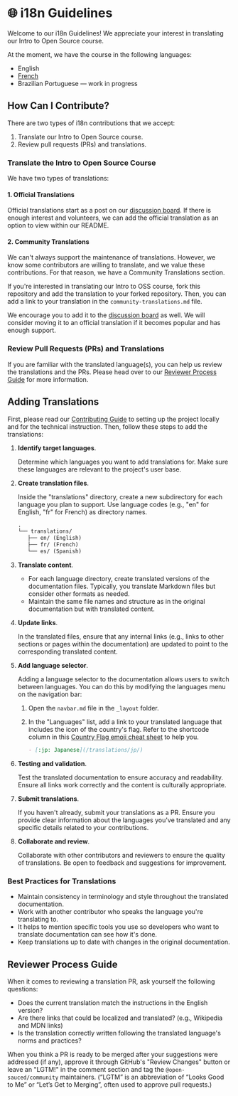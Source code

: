 # 🌐 i18n Guidelines

Welcome to our i18n Guidelines! We appreciate your interest in translating our Intro to Open Source course.

At the moment, we have the course in the following languages:

- English
- [French](https://intro.opensauced.pizza/#/translations/fr/README)
- Brazilian Portuguese — work in progress

## How Can I Contribute?

There are two types of i18n contributions that we accept:

1. Translate our Intro to Open Source course.
2. Review pull requests (PRs) and translations.

### Translate the Intro to Open Source Course

We have two types of translations:

#### 1. Official Translations

Official translations start as a post on our [discussion board](https://github.com/open-sauced/intro/discussions). If there is enough interest and volunteers, we can add the official translation as an option to view within our README.

#### 2. Community Translations

We can't always support the maintenance of translations. However, we know some contributors are willing to translate, and we value these contributions. For that reason, we have a Community Translations section.

If you're interested in translating our Intro to OSS course, fork this repository and add the translation to your forked repository. Then, you can add a link to your translation in the `community-translations.md` file.

We encourage you to add it to the [discussion board](https://github.com/open-sauced/intro/discussions) as well. We will consider moving it to an official translation if it becomes popular and has enough support.

### Review Pull Requests (PRs) and Translations

If you are familiar with the translated language(s), you can help us review the translations and the PRs. Please head over to our [Reviewer Process Guide](#reviewer-process-guide) for more information.

## Adding Translations

First, please read our [Contributing Guide](CONTRIBUTING.md) to setting up the project locally and for the technical instruction. Then, follow these steps to add the translations:

1. **Identify target languages**.

   Determine which languages you want to add translations for. Make sure these languages are relevant to the project's user base.

2. **Create translation files**.

   Inside the "translations" directory, create a new subdirectory for each language you plan to support. Use language codes (e.g., "en" for English, "fr" for French) as directory names.

   ```markdown
   .
   └── translations/
      ├── en/ (English)
      ├── fr/ (French)
      └── es/ (Spanish)
   ```

3. **Translate content**.

   - For each language directory, create translated versions of the documentation files. Typically, you translate Markdown files but consider other formats as needed.
   - Maintain the same file names and structure as in the original documentation but with translated content.

4. **Update links**.

   In the translated files, ensure that any internal links (e.g., links to other sections or pages within the documentation) are updated to point to the corresponding translated content.

5. **Add language selector**.

   Adding a language selector to the documentation allows users to switch between languages. You can do this by modifying the languages menu on the navigation bar:

   1. Open the `navbar.md` file in the `_layout` folder.
   2. In the "Languages" list, add a link to your translated language that includes the icon of the country's flag. Refer to the shortcode column in this [Country Flag emoji cheat sheet](https://github.com/ikatyang/emoji-cheat-sheet#country-flag) to help you.

      ```markdown
      - [:jp: Japanese](/translations/jp/)
      ```

6. **Testing and validation**.

   Test the translated documentation to ensure accuracy and readability. Ensure all links work correctly and the content is culturally appropriate.

7. **Submit translations**.

   If you haven't already, submit your translations as a PR. Ensure you provide clear information about the languages you've translated and any specific details related to your contributions.

8. **Collaborate and review**.

   Collaborate with other contributors and reviewers to ensure the quality of translations. Be open to feedback and suggestions for improvement.

### Best Practices for Translations

- Maintain consistency in terminology and style throughout the translated documentation.
- Work with another contributor who speaks the language you're translating to.
- It helps to mention specific tools you use so developers who want to translate documentation can see how it's done.
- Keep translations up to date with changes in the original documentation.

## Reviewer Process Guide

When it comes to reviewing a translation PR, ask yourself the following questions:

- Does the current translation match the instructions in the English version?
- Are there links that could be localized and translated? (e.g., Wikipedia and MDN links)
- Is the translation correctly written following the translated language's norms and practices?

When you think a PR is ready to be merged after your suggestions were addressed (if any), approve it through GitHub's "Review Changes" button or leave an "LGTM!" in the comment section and tag the `@open-sauced/community` maintainers. (“LGTM” is an abbreviation of “Looks Good to Me” or “Let’s Get to Merging”, often used to approve pull requests.)
